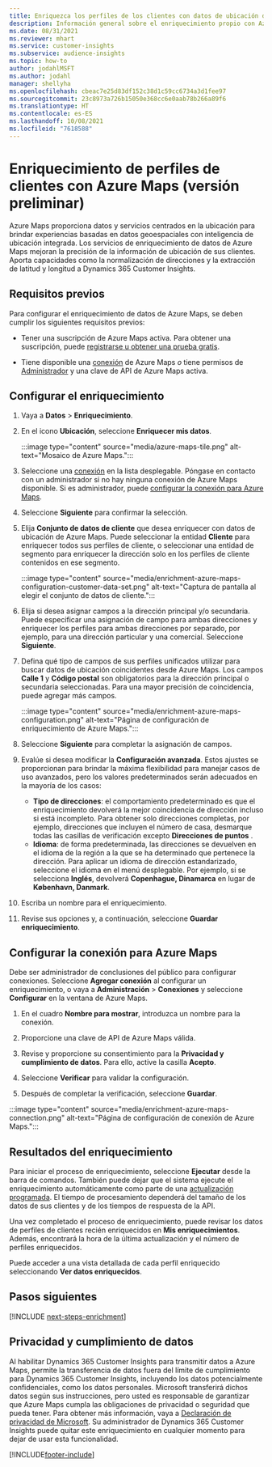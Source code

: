 ```yaml
---
title: Enriquezca los perfiles de los clientes con datos de ubicación de Azure Maps
description: Información general sobre el enriquecimiento propio con Azure Maps.
ms.date: 08/31/2021
ms.reviewer: mhart
ms.service: customer-insights
ms.subservice: audience-insights
ms.topic: how-to
author: jodahlMSFT
ms.author: jodahl
manager: shellyha
ms.openlocfilehash: cbeac7e25d83df152c38d1c59cc6734a3d1fee97
ms.sourcegitcommit: 23c8973a726b15050e368cc6e0aab78b266a89f6
ms.translationtype: HT
ms.contentlocale: es-ES
ms.lasthandoff: 10/08/2021
ms.locfileid: "7618588"
---
```

# <a name="enrichment-of-customer-profiles-with-azure-maps-preview"></a>Enriquecimiento de perfiles de clientes con Azure Maps (versión preliminar)

Azure Maps proporciona datos y servicios centrados en la ubicación para brindar experiencias basadas en datos geoespaciales con inteligencia de ubicación integrada. Los servicios de enriquecimiento de datos de Azure Maps mejoran la precisión de la información de ubicación de sus clientes. Aporta capacidades como la normalización de direcciones y la extracción de latitud y longitud a Dynamics 365 Customer Insights.

## <a name="prerequisites"></a>Requisitos previos

Para configurar el enriquecimiento de datos de Azure Maps, se deben cumplir los siguientes requisitos previos:

- Tener una suscripción de Azure Maps activa. Para obtener una suscripción, puede [registrarse u obtener una prueba gratis](https://azure.microsoft.com/services/azure-maps/).

- Tiene disponible una [conexión](connections.md) de Azure Maps *o* tiene permisos de [Administrador](permissions.md#administrator) y una clave de API de Azure Maps activa.

## <a name="configure-the-enrichment"></a>Configurar el enriquecimiento

1. Vaya a **Datos** > **Enriquecimiento**. 

1. En el icono **Ubicación**, seleccione **Enriquecer mis datos**.

   :::image type="content" source="media/azure-maps-tile.png" alt-text="Mosaico de Azure Maps.":::

1. Seleccione una [conexión](connections.md) en la lista desplegable. Póngase en contacto con un administrador si no hay ninguna conexión de Azure Maps disponible. Si es administrador, puede [configurar la conexión para Azure Maps](#configure-the-connection-for-azure-maps). 

1. Seleccione **Siguiente** para confirmar la selección.

1. Elija **Conjunto de datos de cliente** que desea enriquecer con datos de ubicación de Azure Maps. Puede seleccionar la entidad **Cliente** para enriquecer todos sus perfiles de cliente, o seleccionar una entidad de segmento para enriquecer la dirección solo en los perfiles de cliente contenidos en ese segmento.

    :::image type="content" source="media/enrichment-azure-maps-configuration-customer-data-set.png" alt-text="Captura de pantalla al elegir el conjunto de datos de cliente.":::

1. Elija si desea asignar campos a la dirección principal y/o secundaria. Puede especificar una asignación de campo para ambas direcciones y enriquecer los perfiles para ambas direcciones por separado, por ejemplo, para una dirección particular y una comercial. Seleccione **Siguiente**.

1. Defina qué tipo de campos de sus perfiles unificados utilizar para buscar datos de ubicación coincidentes desde Azure Maps. Los campos **Calle 1** y **Código postal** son obligatorios para la dirección principal o secundaria seleccionadas. Para una mayor precisión de coincidencia, puede agregar más campos.

   :::image type="content" source="media/enrichment-azure-maps-configuration.png" alt-text="Página de configuración de enriquecimiento de Azure Maps.":::

1. Seleccione **Siguiente** para completar la asignación de campos.

1. Evalúe si desea modificar la **Configuración avanzada**. Estos ajustes se proporcionan para brindar la máxima flexibilidad para manejar casos de uso avanzados, pero los valores predeterminados serán adecuados en la mayoría de los casos:
   - **Tipo de direcciones**: el comportamiento predeterminado es que el enriquecimiento devolverá la mejor coincidencia de dirección incluso si está incompleto. Para obtener solo direcciones completas, por ejemplo, direcciones que incluyen el número de casa, desmarque todas las casillas de verificación excepto **Direcciones de puntos** . 
   - **Idioma**: de forma predeterminada, las direcciones se devuelven en el idioma de la región a la que se ha determinado que pertenece la dirección. Para aplicar un idioma de dirección estandarizado, seleccione el idioma en el menú desplegable. Por ejemplo, si se selecciona **Inglés**, devolverá **Copenhague, Dinamarca** en lugar de **København, Danmark**.

1. Escriba un nombre para el enriquecimiento.

1. Revise sus opciones y, a continuación, seleccione **Guardar enriquecimiento**.

## <a name="configure-the-connection-for-azure-maps"></a>Configurar la conexión para Azure Maps

Debe ser administrador de conclusiones del público para configurar conexiones. Seleccione **Agregar conexión** al configurar un enriquecimiento, o vaya a **Administración** > **Conexiones** y seleccione **Configurar** en la ventana de Azure Maps.

1. En el cuadro **Nombre para mostrar**, introduzca un nombre para la conexión.

1. Proporcione una clave de API de Azure Maps válida.

1. Revise y proporcione su consentimiento para la **Privacidad y cumplimiento de datos**. Para ello, active la casilla **Acepto**.

1. Seleccione **Verificar** para validar la configuración.

1. Después de completar la verificación, seleccione **Guardar**.

:::image type="content" source="media/enrichment-azure-maps-connection.png" alt-text="Página de configuración de conexión de Azure Maps.":::

## <a name="enrichment-results"></a>Resultados del enriquecimiento

Para iniciar el proceso de enriquecimiento, seleccione **Ejecutar** desde la barra de comandos. También puede dejar que el sistema ejecute el enriquecimiento automáticamente como parte de una [actualización programada](system.md#schedule-tab). El tiempo de procesamiento dependerá del tamaño de los datos de sus clientes y de los tiempos de respuesta de la API.

Una vez completado el proceso de enriquecimiento, puede revisar los datos de perfiles de clientes recién enriquecidos en **Mis enriquecimientos**. Además, encontrará la hora de la última actualización y el número de perfiles enriquecidos.

Puede acceder a una vista detallada de cada perfil enriquecido seleccionando **Ver datos enriquecidos**.

## <a name="next-steps"></a>Pasos siguientes

[!INCLUDE [next-steps-enrichment](../includes/next-steps-enrichment.md)]

## <a name="data-privacy-and-compliance"></a>Privacidad y cumplimiento de datos

Al habilitar Dynamics 365 Customer Insights para transmitir datos a Azure Maps, permite la transferencia de datos fuera del límite de cumplimiento para Dynamics 365 Customer Insights, incluyendo los datos potencialmente confidenciales, como los datos personales. Microsoft transferirá dichos datos según sus instrucciones, pero usted es responsable de garantizar que Azure Maps cumpla las obligaciones de privacidad o seguridad que pueda tener. Para obtener más información, vaya a [Declaración de privacidad de Microsoft](https://go.microsoft.com/fwlink/?linkid=396732).
Su administrador de Dynamics 365 Customer Insights puede quitar este enriquecimiento en cualquier momento para dejar de usar esta funcionalidad.

[!INCLUDE[footer-include](../includes/footer-banner.md)]
